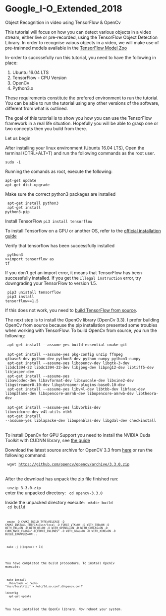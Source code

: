 # Google_I-O_Extended_2018
Object Recognition in video using TensorFlow &amp; OpenCv

This tutorial will focus on how you can detect various objects in a video stream, either live or pre-recorded, using the TensorFlow Object Detection Library.
In order to recognise vaious objects in a video, we will make use of pre-trainned models available in the <a href="https://github.com/tensorflow/models/blob/master/research/object_detection/g3doc/detection_model_zoo.md">TensorFlow Model Zoo</a>

In-order to succssefully run this tutorial, you need to have the following in place:

1. Ubuntu 16.04 LTS
2. TensorFlow - CPU Version
3. OpenCv
4. Python3.x

These requirements constitute the prefered environment to run the tutorial. You can be able to run the tutorial using any other versions of the software, different from what is outlined.

The goal of this tutorial is to show you how you can use the TensorFlow framework in a real life situation. Hopefully you will be able to grasp one or two concepts then you build from there.

Let us begin

After installing your linux environment (Ubuntu 16.04 LTS), Open the terminal (CTRL+ALT+T) and run the following commands as the root user.

<code>sudo -i</code>

Running the comands as root, execute the following:

<code>apt-get update</code><br>
<code>apt-get dist-upgrade</code>

Make sure the correct python3 packages are installed

<code> apt-get install python3</code><br>
<code> apt-get install python3-pip</code>

Install TensorFlow
<code>pi3 install tensorflow</code>

To install Tensorflow on a GPU or another OS, refer to the <a href="https://www.tensorflow.org/install/">official installation guide</a>

Verify that tensorflow has been successfully installed

<code> python3</code><br>
<code>>>import tensorflow as tf</code><br>

If you don't get an import error, it means that TensorFlow has been successfully installed. If you get the <code>Illegal instruction</code> error, try downgrading your TensorFlow to version 1.5.

<code> pip3 unistall tensorflow</code><br>
<code> pip3 install tensorflow==1.5</code>

If this does not work, you need to <a href="https://www.tensorflow.org/install/install_sources">build TensorFlow from source</a>.

The next step is to install the OpenCv library (OpenCv 3.3). I prefer building OpenCv from source because the pip installation presented some troubles when working with TensorFlow. To build OpenCv from source, you run the following:


<code> apt-get install --assume-yes build-essential cmake git </code><br>
<code> apt-get install --assume-yes pkg-config unzip ffmpeg qtbase5-dev python-dev python3-dev python-numpy python3-numpy</code><br>
<code> apt-get install --assume-yes libopencv-dev libgtk-3-dev libdc1394-22 libdc1394-22-dev libjpeg-dev libpng12-dev libtiff5-dev libjasper-dev</code><br>
<code> apt-get install --assume-yes libavcodec-dev libavformat-dev libswscale-dev libxine2-dev libgstreamer0.10-dev libgstreamer-plugins-base0.10-dev </code><br>
<code> apt-get install --assume-yes libv4l-dev libtbb-dev libfaac-dev libmp3lame-dev libopencore-amrnb-dev libopencore-amrwb-dev libtheora-dev </code><br>
<code> apt-get install --assume-yes libvorbis-dev libxvidcore-dev v4l-utils vtk6 </code><br>
<code> apt-get install --assume-yes liblapacke-dev libopenblas-dev libgdal-dev checkinstall </code><br>

To install OpenCv for GPU Support you need to install the NVIDIA Cuda Toolkit with CUDNN library, see <a href="https://github.com/BVLC/caffe/wiki/Ubuntu-16.04-Installation-Guide#the-gpu-support-prerequisites"> the guide </a>

Download the latest source archive for OpenCV 3.3 from <a href="https://github.com/opencv/opencv/archive/3.3.0.zip">here</a> or run the following command:

<code> wget https://github.com/opencv/opencv/archive/3.3.0.zip </code><br>

After the download has unpack the zip file finished run:

<code> unzip 3.3.0.zip </code><br>
enter the unpacked directory:
<code> cd opencv-3.3.0 </code><br>

Inside the unpacked directory execute:
<code> mkdir build </code><br>
<code> cd build <code><br>

<code> cmake -D CMAKE_BUILD_TYPE=RELEASE -D CMAKE_INSTALL_PREFIX=/usr/local -D FORCE_VTK=ON -D WITH_TBB=ON -D WITH_V4L=ON -D WITH_QT=ON -D WITH_OPENGL=ON -D WITH_CUBLAS=ON -D CUDA_NVCC_FLAGS="-D_FORCE_INLINES" -D WITH_GDAL=ON -D WITH_XINE=ON -D BUILD_EXAMPLES=ON .. </code><br>

<code> make -j $(($(nproc) + 1)) </code><br>

You have completed the build proceedure. To install OpenCv execute:<br>

<code> make install </code><br>
<code> /bin/bash -c 'echo "/usr/local/lib" > /etc/ld.so.conf.d/opencv.conf' </code><br>
<code> ldconfig </code><br>
<code> apt-get update </code><br>

You have installed the OpenCv library. Now reboot your system.









